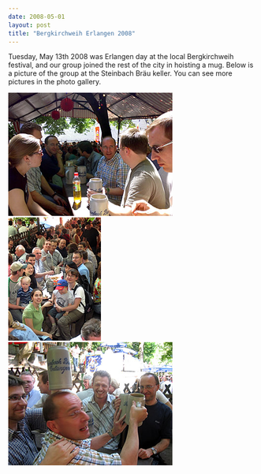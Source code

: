 ```yaml
---
date: 2008-05-01
layout: post
title: "Bergkirchweih Erlangen 2008"
---
```


Tuesday, May 13th 2008 was Erlangen day at the local Bergkirchweih festival, and our group joined the rest of the city in hoisting a mug. 
Below is a picture of the group at the Steinbach Bräu keller. 
You can see more pictures in the photo gallery. 

![Bergkirchweih 2008](/assets/img/2017/GroupBerg08SmL.jpg)
![Bergkirchweih 2008](/assets/img/2017/GroupBerg08Sm.jpg)
![Bergkirchweih 2008](/assets/img/2017/GroupBerg08SmR.jpg)

